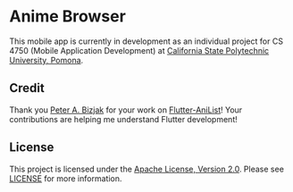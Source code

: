 # Anime Browser

This mobile app is currently in development as an individual project for CS 4750 (Mobile Application Development) at [California State Polytechnic University, Pomona](https://www.cpp.edu/).

## Credit

Thank you [Peter A. Bizjak](https://github.com/sunderee) for your work on [Flutter-AniList](https://github.com/sunderee/Flutter-AniList)! Your contributions are helping me understand Flutter development!

## License

This project is licensed under the [Apache License, Version 2.0](https://www.apache.org/licenses/LICENSE-2.0). Please see [LICENSE](https://github.com/philripd/anime-browser/blob/main/LICENSE) for more information.